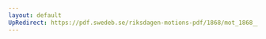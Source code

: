 ```yaml
---
layout: default
UpRedirect: https://pdf.swedeb.se/riksdagen-motions-pdf/1868/mot_1868__ak__00229/mot_1868__ak__00229_003.pdf
---
```

